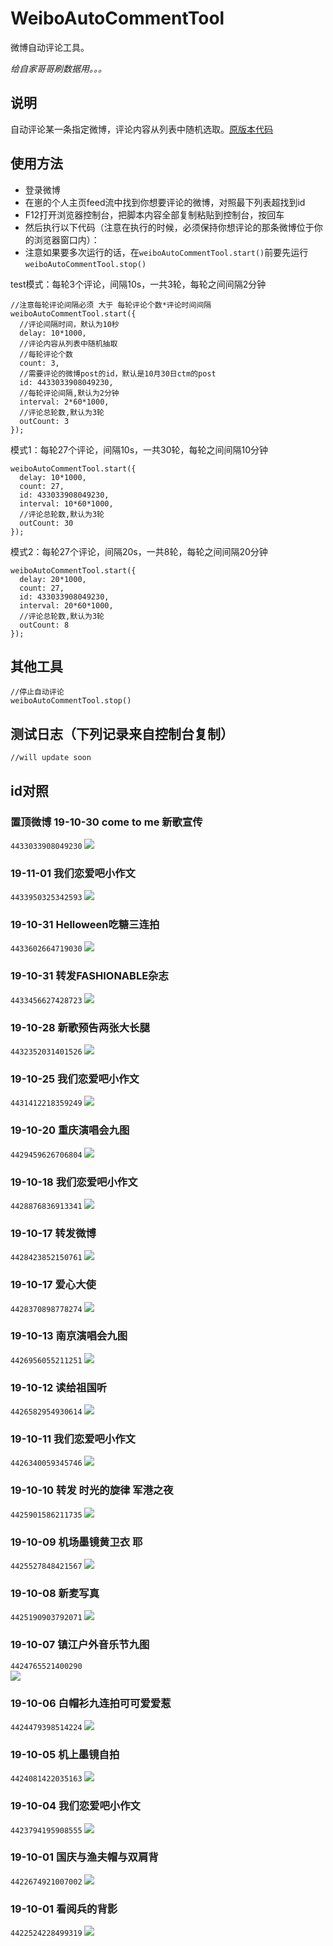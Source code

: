 # WeiboAutoCommentTool

微博自动评论工具。

*给自家哥哥刷数据用。。。*

## 说明
自动评论某一条指定微博，评论内容从列表中随机选取。[原版本代码](https://github.com/mrhuo/WeiboAutoCommentTool)

## 使用方法

* 登录微博
* 在崽的个人主页feed流中找到你想要评论的微博，对照最下列表超找到id
* F12打开浏览器控制台，把脚本内容全部复制粘贴到控制台，按回车
* 然后执行以下代码（注意在执行的时候，必须保持你想评论的那条微博位于你的浏览器窗口内）：
* 注意如果要多次运行的话，在`weiboAutoCommentTool.start()`前要先运行`weiboAutoCommentTool.stop()`

test模式：每轮3个评论，间隔10s，一共3轮，每轮之间间隔2分钟
```
//注意每轮评论间隔必须 大于 每轮评论个数*评论时间间隔
weiboAutoCommentTool.start({
  //评论间隔时间，默认为10秒
  delay: 10*1000,
  //评论内容从列表中随机抽取
  //每轮评论个数
  count: 3,
  //需要评论的微博post的id，默认是10月30日ctm的post
  id: 4433033908049230,
  //每轮评论间隔,默认为2分钟
  interval: 2*60*1000,
  //评论总轮数,默认为3轮
  outCount: 3
});
```

模式1：每轮27个评论，间隔10s，一共30轮，每轮之间间隔10分钟
```
weiboAutoCommentTool.start({
  delay: 10*1000,
  count: 27,
  id: 433033908049230,
  interval: 10*60*1000,
  //评论总轮数,默认为3轮
  outCount: 30
});
```

模式2：每轮27个评论，间隔20s，一共8轮，每轮之间间隔20分钟
```
weiboAutoCommentTool.start({
  delay: 20*1000,
  count: 27,
  id: 433033908049230,
  interval: 20*60*1000,
  //评论总轮数,默认为3轮
  outCount: 8
});
```

## 其他工具
```
//停止自动评论
weiboAutoCommentTool.stop()
```

## 测试日志（下列记录来自控制台复制）
```
//will update soon
```

## id对照

### 置顶微博 19-10-30 come to me 新歌宣传
`4433033908049230`
![](/PostScreenShot/191030.jpg)

### 19-11-01 我们恋爱吧小作文
`4433950325342593`
![](/PostScreenShot/191101.jpg)

### 19-10-31 Helloween吃糖三连拍
`4433602664719030`
![](/PostScreenShot/191031-2.png)

### 19-10-31 转发FASHIONABLE杂志
`4433456627428723`
![](/PostScreenShot/191031-1.png)

### 19-10-28 新歌预告两张大长腿
`4432352031401526`
![](/PostScreenShot/191028.png)

### 19-10-25 我们恋爱吧小作文
`4431412218359249`
![](/PostScreenShot/191025.png)

### 19-10-20 重庆演唱会九图
`4429459626706804`
![](/PostScreenShot/191020.png)

### 19-10-18 我们恋爱吧小作文
`4428876836913341`
![](/PostScreenShot/191018.png)

### 19-10-17 转发微博
`4428423852150761`
![](/PostScreenShot/191017.png)

### 19-10-17 爱心大使
`4428370898778274`
![](/PostScreenShot/191017-1.png)

### 19-10-13 南京演唱会九图
`4426956055211251`
![](/PostScreenShot/191013.png)

### 19-10-12 读给祖国听
`4426582954930614`
![](/PostScreenShot/191012.png)

### 19-10-11 我们恋爱吧小作文
`4426340059345746`
![](/PostScreenShot/191011.png)

### 19-10-10 转发 时光的旋律 军港之夜
`4425901586211735`
![](/PostScreenShot/191010.png)

### 19-10-09 机场墨镜黄卫衣 耶
`4425527848421567`
![](/PostScreenShot/191009.png)

### 19-10-08 新麦写真
`4425190903792071`
![](/PostScreenShot/191008.png)

### 19-10-07 镇江户外音乐节九图
`4424765521400290`  
![](/PostScreenShot/191007.png)

### 19-10-06 白帽衫九连拍可可爱爱惹
`4424479398514224`
![](/PostScreenShot/191006.png)

### 19-10-05 机上墨镜自拍
`4424081422035163`
![](/PostScreenShot/191005.png)

### 19-10-04 我们恋爱吧小作文
`4423794195908555`
![](/PostScreenShot/191004.png)

### 19-10-01 国庆与渔夫帽与双肩背
`4422674921007002`
![](/PostScreenShot/191001-2.png)

### 19-10-01 看阅兵的背影
`4422524228499319`
![](/PostScreenShot/191001-1.png)
